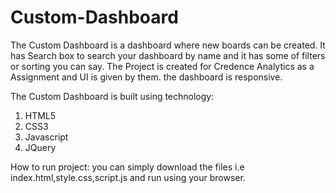 # Custom-Dashboard


The Custom Dashboard is a dashboard where new boards can be created.
It has Search box to search your dashboard by name and it has some of filters or sorting you can say.
The Project is created for Credence Analytics as a Assignment and UI is given by them.
the dashboard is responsive.

The Custom Dashboard is built using technology:
1) HTML5
2) CSS3
3) Javascript
4) JQuery

How to run project:
you can simply download the files i.e index.html,style.css,script.js
and run using your browser.

